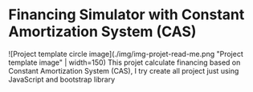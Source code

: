 # Financing Simulator with Constant Amortization System (CAS)
![Project template circle image](./img/img-projet-read-me.png "Project template image" | width=150)
This projet calculate financing based on Constant Amortization System (CAS), I try create all project just using JavaScript and bootstrap library
